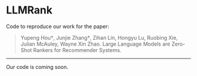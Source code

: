 # LLMRank

Code to reproduce our work for the paper:

> Yupeng Hou†, Junjie Zhang†, Zihan Lin, Hongyu Lu, Ruobing Xie, Julian McAuley, Wayne Xin Zhao. Large Language Models are Zero-Shot Rankers for Recommender Systems.

---

Our code is coming soon.

